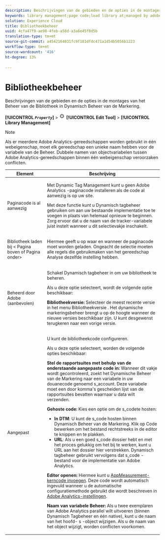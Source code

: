 ```yaml
---
description: Beschrijvingen van de gebieden en de opties in de montages van het Beheer van de Bibliotheek in Dynamisch Beheer van de Markering.
keywords: library management;page code;load library at;managed by adobe;custom;code hosted;s_code hosted
solution: Experience Cloud
title: Bibliotheekbeheer
uuid: 4cfa47f9-ae98-4feb-a58d-a3a6e45f8d5b
translation-type: tm+mt
source-git-commit: a4542164031fc9f181dfdc471a1d54b5056b1223
workflow-type: tm+mt
source-wordcount: '416'
ht-degree: 13%

---
```



# Bibliotheekbeheer

Beschrijvingen van de gebieden en de opties in de montages van het Beheer van de Bibliotheek in Dynamisch Beheer van de Markering.

**[!UICONTROL  *`Property`*]** > ![](assets/settings_gear.png) **[!UICONTROL Edit Tool]** > **[!UICONTROL Library Management]**

>[!NOTE]
>
>Als er meerdere Adobe Analytics-gereedschappen worden gebruikt in één webeigenschap, moet elk gereedschap een unieke naam hebben voor de variabele van de Beheer. Dubbele namen van objectvariabelen tussen Adobe Analytics-gereedschappen binnen één webeigenschap veroorzaken conflicten.

<table id="table_2758C770C91B4025AD74009B360D71F7"> 
 <thead> 
  <tr> 
   <th colname="col1" class="entry"> Element </th> 
   <th colname="col2" class="entry"> Beschrijving </th> 
  </tr> 
 </thead>
 <tbody> 
  <tr> 
   <td colname="col1"> <p>Paginacode is al aanwezig </p> </td> 
   <td colname="col2"> <p> Met Dynamic Tag Management kunt u geen <span class="keyword"> Adobe Analytics</span> -paginacode installeren als de code al aanwezig is op uw site. </p> <p>Met deze functie kunt u Dynamisch tagbeheer gebruiken om aan uw bestaande implementatie toe te voegen in plaats van helemaal opnieuw te beginnen. Zorg ervoor dat u de naam van de tracker-variabele juist instelt wanneer u dit selectievakje inschakelt. </p> </td> 
  </tr> 
  <tr> 
   <td colname="col1"> <p>Bibliotheek laden bij &lt;<span class="term"> Pagina boven</span> of <span class="term"> Pagina onder</span>&gt; </p> </td> 
   <td colname="col2"> <p>Hiermee geeft u op waar en wanneer de paginacode moet worden geladen. Ongeacht de selectie moeten alle regels die gebruikmaken van het gereedschap Analyse dezelfde instelling hebben. </p> </td> 
  </tr> 
  <tr> 
   <td colname="col1"> <p>Beheerd door Adobe (aanbevolen) </p> </td> 
   <td colname="col2"> <p>Schakel Dynamisch tagbeheer in om uw bibliotheek te beheren. </p> <p>Als u deze optie selecteert, wordt de volgende optie beschikbaar: </p> <p> <b>Bibliotheekversie: </b>Selecteer de meest recente versie in het menu <span class="wintitle"> Bibliotheekversie</span> . Het dynamische markeringsbeheer brengt u op de hoogte wanneer de nieuwe versies beschikbaar zijn. U kunt desgewenst terugkeren naar een vorige versie. </p> </td> 
  </tr> 
  <tr> 
   <td colname="col1"> <p> Aangepast </p> </td> 
   <td colname="col2"> <p>U kunt de bibliotheekcode configureren. </p> <p>Als u deze optie selecteert, worden de volgende opties beschikbaar: </p> <p> <b>Stel de rapportsuites met behulp van de onderstaande aangepaste code in: </b>Wanneer dit vakje wordt gecontroleerd, zoekt het Dynamische Beheer van de Markering naar een variabele in uw douanecode genoemd <span class="varname"> s_account</span>. Deze variabele moet een door komma's gescheiden lijst van de rapportsuites bevatten waarnaar u data wilt verzenden. </p> <p> <b>Gehoste code: </b>Kies een optie om de <span class="filepath"> s_code</span>te hosten: </p> 
    <ul id="ul_FC395283365A4BBAA8A5FE5871D16EC6"> 
     <li id="li_36D733C533CE40F1868309130551D4DE"> <b>In DTM</b>: U kunt de <span class="filepath"> s_code</span> hosten binnen Dynamisch Beheer van de Markering. Klik op Code <span class="uicontrol"></span> bewerken om het bestand rechtstreeks in de editor te knippen en te plakken. </li> 
     <li id="li_A64734C66D254079A5E16DC8DBEDA3F6"> <b>URL</b>: Als u een goed <span class="filepath"> s_code</span> dossier hebt en met het proces gelukkig om het bij te werken, kunt u URL aan het dossier hier verstrekken. Dynamisch tagbeheer gebruikt vervolgens dat <span class="filepath"> s_code</span> -bestand voor de implementatie van <span class="keyword"> Adobe Analytics</span>. </li> 
    </ul> <p> <b>Editor openen:</b> Hiermee kunt u <a href="/help/implement/other/dtm/c-aa-tool/t-appmeasurement-code.md"  >AppMeasurement-kerncode invoegen</a>. Deze code wordt automatisch ingevuld wanneer u de automatische configuratiemethode gebruikt die wordt beschreven in <a href="/help/implement/other/dtm/c-aa-tool/analytics-dtm.md"  >Adobe Analytics-instellingen</a>. </p> <p> <b>Naam van variabele Beheer: </b>Als u twee exemplaren van <span class="keyword"> Adobe Analytics</span> parallel wilt uitvoeren (binnen Dynamisch Tagbeheer en één native), kunt u de naam van het hoofd- <span class="term"> s</span> -object wijzigen. Als u de naam van het object wijzigt, worden conflicten voorkomen. </p> </td> 
  </tr> 
 </tbody> 
</table>

